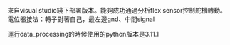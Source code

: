 來自visual studio綫下部署版本。能夠成功通過分析flex sensor控制舵機轉動。
電位器接法：轉子對著自己，最左邊gnd、中間signal

運行data_processing的時候使用的python版本是3.11.1
